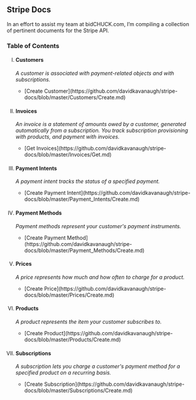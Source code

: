 ## Stripe Docs
In an effort to assist my team at bidCHUCK.com, I’m compiling a collection of pertinent documents for the Stripe API. 

### Table of Contents
<ol type="I">
    <li>
        <h4>Customers</h4>
        <p>
            <em>A customer is associated with payment-related objects and with subscriptions.</em>
        </p>
        <ul>
            <li>[Create Customer](https://github.com/davidkavanaugh/stripe-docs/blob/master/Customers/Create.md)</li>
        </ul>
    </li>
    <li>
        <h4>Invoices</h4>
        <p>
            <em>An invoice is a statement of amounts owed by a customer, generated automatically from a subscription. You track subscription provisioning with products, and payment with invoices.</em>
        </p>
        <ul>
            <li>[Get Invoices](https://github.com/davidkavanaugh/stripe-docs/blob/master/Invoices/Get.md)</li>
        </ul>
    </li>
    <li>
        <h4>Payment Intents</h4>
        <p>
            <em>A payment intent tracks the status of a specified payment.</em>
        </p>
        <ul>
            <li>[Create Payment Intent](https://github.com/davidkavanaugh/stripe-docs/blob/master/Payment_Intents/Create.md)</li>
        </ul>
    </li>
    <li>
        <h4>Payment Methods</h4>
        <p>
            <em>Payment methods represent your customer's payment instruments.</em>
        </p>
        <ul>
            <li>[Create Payment Method](https://github.com/davidkavanaugh/stripe-docs/blob/master/Payment_Methods/Create.md)</li>
        </ul>
    </li>
    <li>
        <h4>Prices</h4>
        <p>
            <em>A price represents how much and how often to charge for a product.</em>
        </p>
        <ul>
            <li>[Create Price](https://github.com/davidkavanaugh/stripe-docs/blob/master/Prices/Create.md)</li>
        </ul>
    </li>
    <li>
        <h4>Products</h4>
        <p>
            <em>A product represents the item your customer subscribes to.</em>
        </p>
        <ul>
            <li>[Create Product](https://github.com/davidkavanaugh/stripe-docs/blob/master/Products/Create.md)</li>
        </ul>
    </li>
    <li>
        <h4>Subscriptions</h4>
        <p>
            <em>A subscription lets you charge a customer's payment method for a specified product on a recurring basis.</em>
        </p>
        <ul>
            <li>[Create Subscription](https://github.com/davidkavanaugh/stripe-docs/blob/master/Subscriptions/Create.md)</li>
        </ul>
    </li>
</ol>